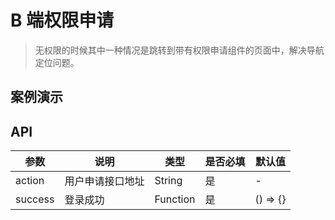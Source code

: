 # B 端权限申请
> 无权限的时候其中一种情况是跳转到带有权限申请组件的页面中，解决导航定位问题。

## 案例演示

<w-auth-apply :action="action"></w-auth-apply>

## API

|参数|说明|类型|是否必填|默认值|
|---|----|---|-------|-----|
|action|用户申请接口地址|String|是|-|
|success|登录成功|Function|是|() => {}|


<script>
import WAuthApply from './index';

export default {
  data() {
    return {
      action: 'https://www.easy-mock.com/mock/5ab386ecca15e11ded65b593/chinese/login',
    }
  },
  components: {
    WAuthApply,
  },
  methods: {
  },
}
</script>

<style lang="scss">
@import './style/authapply.scss';
</style>
